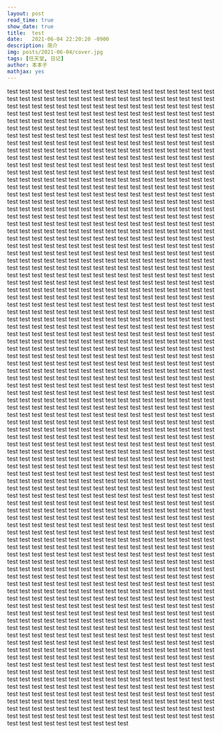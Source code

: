 ```yaml
---
layout: post
read_time: true
show_date: true
title:  test
date:   2021-06-04 22:20:20 -0900
description: 简介
img: posts/2021-06-04/cover.jpg
tags: [任天堂, 日记]
author: 本本子
mathjax: yes
---
```


test test test test test test test test test test test test test test test test test test test test test test test test test test test test test test test test 
test test test test test test test test test test test test test test test test test test test test test test test test test test test test test test test test 
test test test test test test test test test test test test test test test test test test test test test test test test test test test test test test test test 
test test test test test test test test test test test test test test test test test test test test test test test test test test test test test test test test 
test test test test test test test test test test test test test test test test test test test test test test test test test test test test test test test test 
test test test test test test test test test test test test test test test test test test test test test test test test test test test test test test test test 
test test test test test test test test test test test test test test test test test test test test test test test test test test test test test test test test 
test test test test test test test test test test test test test test test test test test test test test test test test test test test test test test test test 
test test test test test test test test test test test test test test test test test test test test test test test test test test test test test test test test 
test test test test test test test test test test test test test test test test test test test test test test test test test test test test test test test test 
test test test test test test test test test test test test test test test test test test test test test test test test test test test test test test test test 
test test test test test test test test test test test test test test test test test test test test test test test test test test test test test test test test 
test test test test test test test test test test test test test test test test test test test test test test test test test test test test test test test test 
test test test test test test test test test test test test test test test test test test test test test test test test test test test test test test test test 
test test test test test test test test test test test test test test test test test test test test test test test test test test test test test test test test 
test test test test test test test test test test test test test test test test test test test test test test test test test test test test test test test test 
test test test test test test test test test test test test test test test test test test test test test test test test test test test test test test test test 
test test test test test test test test test test test test test test test test test test test test test test test test test test test test test test test test 
test test test test test test test test test test test test test test test test test test test test test test test test test test test test test test test test 
test test test test test test test test test test test test test test test test test test test test test test test test test test test test test test test test 
test test test test test test test test test test test test test test test test test test test test test test test test test test test test test test test test 
test test test test test test test test test test test test test test test test test test test test test test test test test test test test test test test test 
test test test test test test test test test test test test test test test test test test test test test test test test test test test test test test test test 
test test test test test test test test test test test test test test test test test test test test test test test test test test test test test test test test 
test test test test test test test test test test test test test test test test test test test test test test test test test test test test test test test test 
test test test test test test test test test test test test test test test test test test test test test test test test test test test test test test test test 
test test test test test test test test test test test test test test test test test test test test test test test test test test test test test test test test 
test test test test test test test test test test test test test test test test test test test test test test test test test test test test test test test test 
test test test test test test test test test test test test test test test test test test test test test test test test test test test test test test test test 
test test test test test test test test test test test test test test test test test test test test test test test test test test test test test test test test 
test test test test test test test test test test test test test test test test test test test test test test test test test test test test test test test test 
test test test test test test test test test test test test test test test test test test test test test test test test test test test test test test test test 
test test test test test test test test test test test test test test test test test test test test test test test test test test test test test test test test 
test test test test test test test test test test test test test test test test test test test test test test test test test test test test test test test test 
test test test test test test test test test test test test test test test test test test test test test test test test test test test test test test test test 
test test test test test test test test test test test test test test test test test test test test test test test test test test test test test test test test 
test test test test test test test test test test test test test test test test test test test test test test test test test test test test test test test test 
test test test test test test test test test test test test test test test test test test test test test test test test test test test test test test test test 
test test test test test test test test test test test test test test test test test test test test test test test test test test test test test test test test 
test test test test test test test test test test test test test test test test test test test test test test test test test test test test test test test test 
test test test test test test test test test test test test test test test test test test test test test test test test test test test test test test test test 
test test test test test test test test test test test test test test test test test test test test test test test test test test test test test test test test 
test test test test test test test test test test test test test test test test test test test test test test test test test test test test test test test test 
test test test test test test test test test test test test test test test test test test test test test test test test test test test test test test test test 
test test test test test test test test test test test test test test test test test test test test test test test test test test test test test test test test 
test test test test test test test test test test test test test test test test test test test test test test test test test test test test test test test test 
